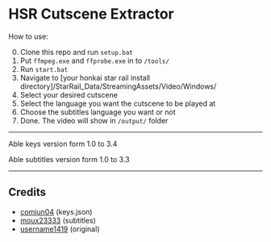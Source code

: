 # HSR Cutscene Extractor

How to use:

0. Clone this repo and run `setup.bat`
1. Put `ffmpeg.exe` and `ffprobe.exe` in to `/tools/`
2. Run `start.bat`
3. Navigate to [your honkai star rail install directory]/StarRail_Data/StreamingAssets/Video/Windows/
4. Select your desired cutscene
5. Select the language you want the cutscene to be played at
6. Choose the subtitles language you want or not
7. Done. The video will show in `/output/` folder

---------

Able keys version form 1.0 to 3.4

Able subtitles version form 1.0 to 3.3

---------

## Credits 
- [comjun04](https://github.com/comjun04/PyCriUsm/blob/main/PyCriUsm/keys.json) (keys.json)<br/>
- [moux23333](https://github.com/moux23333/HSR_Subtitles) (subtitles)<br/>
- [username1419](https://github.com/username1419/hsr-cutscene-viewer) (original)<br/>
